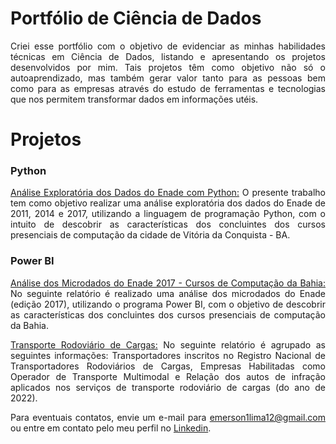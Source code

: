 # Portfólio de Ciência de Dados

<div align="justify">

Criei esse portfólio com o objetivo de evidenciar as minhas habilidades técnicas em Ciência de Dados, listando e apresentando os projetos desenvolvidos por mim. Tais projetos têm como objetivo não só o autoaprendizado, mas também gerar valor tanto para as pessoas bem como para as empresas através do estudo de ferramentas e tecnologias que nos permitem transformar dados em informações utéis.

# Projetos

###  Python  

  [Análise Exploratória dos Dados do Enade com Python:](https://github.com/EmersonLima1/Projeto01/blob/29f38e5943466228a99aa87b20b925eb9803d0f9/Projeto01_An%C3%A1lise_Explorat%C3%B3ria_dos_Dados_do_Enade_com_Python.ipynb) O presente trabalho tem como objetivo realizar uma análise exploratória dos dados do Enade de 2011, 2014 e 2017, utilizando a linguagem de programação Python, com o intuito de descobrir as características dos concluintes dos cursos presenciais de computação da cidade de Vitória da Conquista - BA.
  
### Power BI
  
  [Análise dos Microdados do Enade 2017 - Cursos de Computação da Bahia:](https://github.com/EmersonLima1/Projeto02/blob/main/README.md) No seguinte relatório é realizado uma análise dos microdados do Enade (edição 2017), utilizando o programa Power BI, com o objetivo de descobrir as características dos concluintes dos cursos presenciais de computação da Bahia.
  
  [Transporte Rodoviário de Cargas:](https://github.com/EmersonLima1/Projeto03/blob/main/README.md) No seguinte relatório é agrupado as seguintes informações: Transportadores inscritos no Registro Nacional de Transportadores Rodoviários de Cargas, Empresas Habilitadas como Operador de Transporte Multimodal e Relação dos autos de infração aplicados nos serviços de transporte rodoviário de cargas (do ano de 2022).
  
Para eventuais contatos, envie um e-mail para [emerson1lima12@gmail.com](mailto:emerson1lima12@gmail.com) ou entre em contato pelo meu perfil no [Linkedin](https://www.linkedin.com/in/emerson-lima-7649851a2/).
